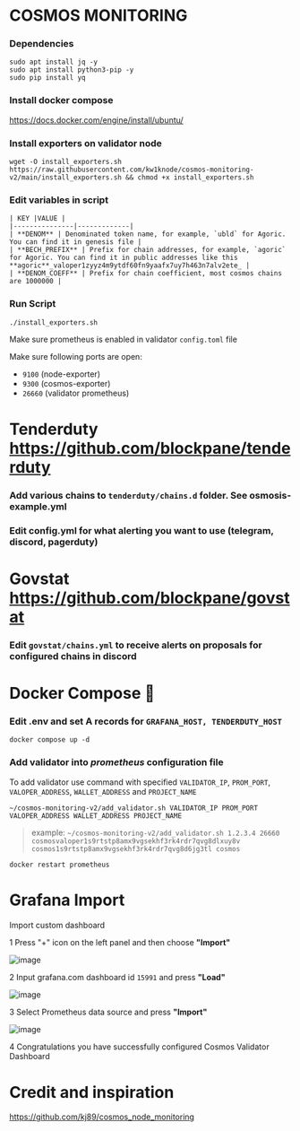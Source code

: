 # COSMOS MONITORING

### Dependencies

```
sudo apt install jq -y
sudo apt install python3-pip -y
sudo pip install yq
```
### Install docker compose
https://docs.docker.com/engine/install/ubuntu/

### Install exporters on validator node
```
wget -O install_exporters.sh https://raw.githubusercontent.com/kw1knode/cosmos-monitoring-v2/main/install_exporters.sh && chmod +x install_exporters.sh
```
### Edit variables in script

```
| KEY |VALUE |
|---------------|-------------|
| **DENOM** | Denominated token name, for example, `ubld` for Agoric. You can find it in genesis file |
| **BECH_PREFIX** | Prefix for chain addresses, for example, `agoric` for Agoric. You can find it in public addresses like this **agoric**_valoper1zyyz4m9ytdf60fn9yaafx7uy7h463n7alv2ete_ |
| **DENOM_COEFF** | Prefix for chain coefficient, most cosmos chains are 1000000 |
```
### Run Script

`./install_exporters.sh`

Make sure prometheus is enabled in validator `config.toml` file

Make sure following ports are open:
- `9100` (node-exporter)
- `9300` (cosmos-exporter)
- `26660` (validator prometheus)

# Tenderduty https://github.com/blockpane/tenderduty

### Add various chains to `tenderduty/chains.d` folder. See osmosis-example.yml 

### Edit config.yml for what alerting you want to use (telegram, discord, pagerduty)

# Govstat https://github.com/blockpane/govstat

### Edit `govstat/chains.yml` to receive alerts on proposals for configured chains in discord

# Docker Compose 🐳

### Edit .env and set A records for `GRAFANA_HOST, TENDERDUTY_HOST`
`docker compose up -d`

### Add validator into _prometheus_ configuration file
To add validator use command with specified `VALIDATOR_IP`, `PROM_PORT`, `VALOPER_ADDRESS`, `WALLET_ADDRESS` and `PROJECT_NAME`
```
~/cosmos-monitoring-v2/add_validator.sh VALIDATOR_IP PROM_PORT VALOPER_ADDRESS WALLET_ADDRESS PROJECT_NAME
```

> example: ```~/cosmos-monitoring-v2/add_validator.sh 1.2.3.4 26660 cosmosvaloper1s9rtstp8amx9vgsekhf3rk4rdr7qvg8dlxuy8v cosmos1s9rtstp8amx9vgsekhf3rk4rdr7qvg8d6jg3tl cosmos```

`docker restart prometheus`


# Grafana Import


Import custom dashboard

1 Press "+" icon on the left panel and then choose **"Import"**

![image](https://user-images.githubusercontent.com/50621007/160622732-aa9fe887-823c-4586-9fad-4c2c7fdf5011.png)

2 Input grafana.com dashboard id `15991` and press **"Load"**

![image](https://user-images.githubusercontent.com/50621007/160625753-b9f11287-a3ba-4529-96f9-7c9113c6df3a.png)

3 Select Prometheus data source and press **"Import"**

![image](https://user-images.githubusercontent.com/50621007/160623287-0340acf8-2d30-47e7-8a3a-56295bea8a15.png)

4 Congratulations you have successfully configured Cosmos Validator Dashboard

# Credit and inspiration 
https://github.com/kj89/cosmos_node_monitoring
